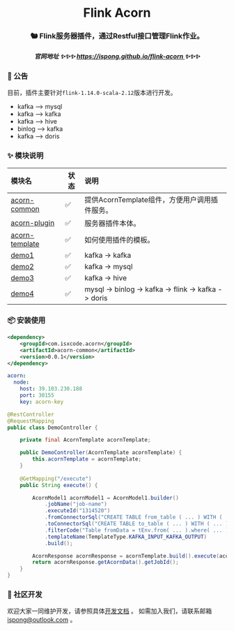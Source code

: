 <h1 align="center">
    Flink Acorn
</h1>

<h3 align="center">
    🐿️ Flink服务器插件，通过Restful接口管理Flink作业。
</h3>

<h5 align="center">
    官网地址 ✨✨✨ <a href="https://ispong.github.io/flink-acorn" > 
         https://ispong.github.io/flink-acorn
    </a> ✨✨✨
</h5>

### 📢 公告

目前，插件主要针对`flink-1.14.0-scala-2.12`版本进行开发。

- kafka --> mysql
- kafka --> kafka
- kafka --> hive
- binlog --> kafka
- kafka --> doris

### ✨ 模块说明

| 模块名                                          | 状态                 | 说明                                                  |
|:---------------------------------------------|--------------------|:----------------------------------------------------|
| [acorn-common](./acorn-common/README.md)     | :white_check_mark: | 提供AcornTemplate组件，方便用户调用插件服务。                       |
| [acorn-plugin](./acorn-plugin/README.md)     | :white_check_mark: | 服务器插件本体。                                            |
| [acorn-template](./acorn-template/README.md) | :white_check_mark: | 如何使用插件的模板。                                          |
| [demo1](./demo1/README.md)                   | :white_check_mark: | kafka -> kafka                                      |
| [demo2](./demo2/README.md)                   | :white_check_mark: | kafka -> mysql                                      |
| [demo3](./demo3/README.md)                   | :white_check_mark: | kafka -> hive                                       |
| [demo4](./demo4/README.md)                   | :white_check_mark: | mysql -> binlog -> kafka -> flink -> kafka -> doris |

### 📦 安装使用

```xml
<dependency>
    <groupId>com.isxcode.acorn</groupId>
    <artifactId>acorn-common</artifactId>
    <version>0.0.1</version>
</dependency>
```

```yaml
acorn:
  node:
    host: 39.103.230.188
    port: 30155
    key: acorn-key
```

```java
@RestController
@RequestMapping
public class DemoController {

    private final AcornTemplate acornTemplate;

    public DemoController(AcornTemplate acornTemplate) {
        this.acornTemplate = acornTemplate;
    }
    
    @GetMapping("/execute")
    public String execute() {

        AcornModel1 acornModel1 = AcornModel1.builder()
            .jobName("job-name")
            .executeId("1314520")
            .fromConnectorSql("CREATE TABLE from_table ( ... ) WITH ( ... )")
            .toConnectorSql("CREATE TABLE to_table ( ... ) WITH ( ... )")
            .filterCode("Table fromData = tEnv.from( ... ).where( ... );")
            .templateName(TemplateType.KAFKA_INPUT_KAFKA_OUTPUT)
            .build();

        AcornResponse acornResponse = acornTemplate.build().execute(acornModel1);
        return acornResponse.getAcornData().getJobId();
    }
}
```

### 👏 社区开发

欢迎大家一同维护开发，请参照具体[开发文档](https://github.com/ispong/flink-acorn/blob/main/CONTRIBUTING.md) 。
如需加入我们，请联系邮箱 ispong@outlook.com 。
